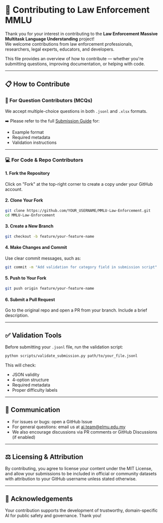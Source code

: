 # 🤝 Contributing to Law Enforcement MMLU

Thank you for your interest in contributing to the **Law Enforcement Massive Multitask Language Understanding** project!  
We welcome contributions from law enforcement professionals, researchers, legal experts, educators, and developers.

This file provides an overview of how to contribute — whether you're submitting questions, improving documentation, or helping with code.

---

## 📋 How to Contribute

### 📌 For Question Contributors (MCQs)
We accept multiple-choice questions in both `.jsonl` and `.xlsx` formats.

➡️ Please refer to the full [Submission Guide](submissions.md) for:
- Example format
- Required metadata
- Validation instructions

---

### 💻 For Code & Repo Contributors

#### 1. Fork the Repository
Click on "Fork" at the top-right corner to create a copy under your GitHub account.

#### 2. Clone Your Fork
```bash
git clone https://github.com/YOUR_USERNAME/MMLU-Law-Enforcement.git
cd MMLU-Law-Enforcement
```

#### 3. Create a New Branch
```bash
git checkout -b feature/your-feature-name
```

#### 4. Make Changes and Commit
Use clear commit messages, such as:
```bash
git commit -m "Add validation for category field in submission script"
```

#### 5. Push to Your Fork
```bash
git push origin feature/your-feature-name
```

#### 6. Submit a Pull Request
Go to the original repo and open a PR from your branch. Include a brief description.

---

## ✅ Validation Tools

Before submitting your `.jsonl` file, run the validation script:

```bash
python scripts/validate_submission.py path/to/your_file.jsonl
```

This will check:
- JSON validity
- 4-option structure
- Required metadata
- Proper difficulty labels

---

## 💬 Communication

- For issues or bugs: open a GitHub Issue
- For general questions: email us at [ai.team@elmu.edu.my](mailto:ai.team@elmu.edu.my)
- We also encourage discussions via PR comments or GitHub Discussions (if enabled)

---

## ⚖️ Licensing & Attribution

By contributing, you agree to license your content under the MIT License, and allow your submissions to be included in official or community datasets with attribution to your GitHub username unless stated otherwise.

---

## 🙌 Acknowledgements

Your contribution supports the development of trustworthy, domain-specific AI for public safety and governance. Thank you!
